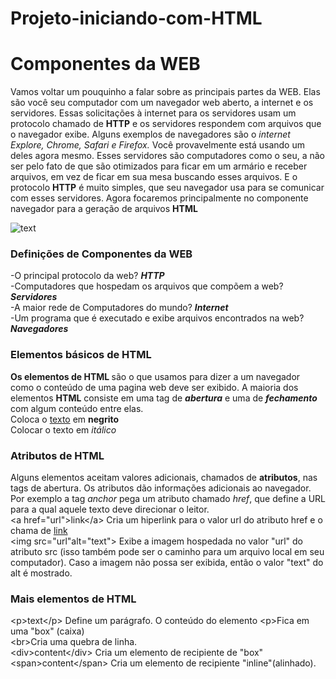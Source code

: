 # Projeto-iniciando-com-HTML
<!DOCTYPE html>
<html>
<head>
</head>
<body>

<h1>Componentes da WEB</h1>
<p>Vamos voltar um pouquinho a falar sobre as principais partes da WEB. Elas são você seu computador com um navegador web aberto, a internet e os servidores. Essas solicitações à internet para os servidores usam um protocolo chamado de <b>HTTP</b> e os servidores respondem com arquivos que o navegador exibe. Alguns exemplos de navegadores são o <em> internet Explore, Chrome, Safari e Firefox.</em> Você provavelmente está usando um deles agora mesmo. Esses servidores são computadores como o seu, a não ser pelo fato de que são otimizados para ficar em um armário e receber arquivos, em vez de ficar em sua mesa buscando esses arquivos. E o protocolo <b>HTTP</b> é muito simples, que seu navegador usa para se comunicar com esses servidores. Agora focaremos principalmente no componente navegador para a geração de arquivos <b>HTML</b></p>
<img src="https://docs.google.com/document/d/1cutzpcl_qPWqizRjvivkOla_XnGl-2fDepUTYEi9ovM/edit#"alt="text">

<h3>Definições de Componentes da WEB</h3>

<p>-O principal protocolo da web? <em><b>HTTP</b></em><br>
-Computadores que hospedam os arquivos que compõem a web? <em><b>Servidores</b></em><br>
-A maior rede de Computadores do mundo? <em><b>Internet</b></em><br>
-Um programa que é executado e exibe arquivos encontrados na web? <em><b>Navegadores</b></em></p>

<h3>Elementos básicos de HTML</h3>

<p><b>Os elementos de HTML </b>são o que usamos para dizer a um navegador como o conteúdo de uma pagina web deve ser exibido. A maioria dos elementos <b>HTML</b> consiste em uma tag de <em><b>abertura</b></em> e uma de <em><b> fechamento </b></em> com algum conteúdo entre elas.
<br>
Coloca o <u>texto</u> em <b>negrito</b><br>
Colocar o texto em <em>itálico</em></p>

<h3>Atributos de HTML</h3>

<p>Alguns elementos aceitam valores adicionais, chamados de <b>atributos</b>, nas tags de abertura. Os atributos dão informações adicionais ao navegador. Por exemplo a tag <em>anchor</em> pega um atributo chamado <em>href</em>, que define a URL para a qual aquele texto deve direcionar o leitor.<br>&lt;a href="url"&gtlink&lt;/a&gt; Cria um hiperlink para o valor url do atributo href e o chama de <a href="https://pt.wikipedia.org/wiki/Links">link</a><br>&lt;img src="url"alt="text"&gt; Exibe a imagem hospedada no valor "url" do atributo src (isso também pode ser o caminho para um arquivo local em seu computador). Caso a imagem não possa ser exibida, então o valor "text" do alt é mostrado.</p>
<h3>Mais elementos de HTML</h3>

<p>&lt;p&gt;text&lt;/p&gt; Define um parágrafo. O conteúdo do elemento &lt;p&gt;Fica em uma "box" (caixa)<br>
&lt;br&gt;Cria uma quebra de linha.<br>
&lt;div&gt;content&lt;/div&gt; Cria um elemento de recipiente de "box"<br>
&lt;span&gt;content&lt;/span&gt; Cria um elemento de recipiente "inline"(alinhado).</p>

</body>
</html>
